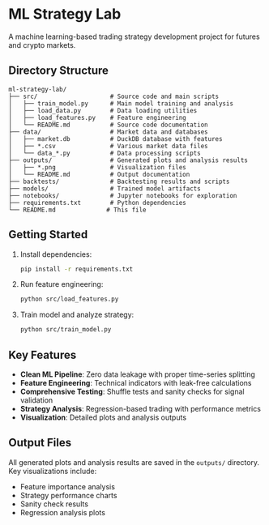 # ML Strategy Lab

A machine learning-based trading strategy development project for futures and crypto markets.

## Directory Structure

```
ml-strategy-lab/
├── src/                    # Source code and main scripts
│   ├── train_model.py      # Main model training and analysis
│   ├── load_data.py        # Data loading utilities
│   ├── load_features.py    # Feature engineering
│   └── README.md           # Source code documentation
├── data/                   # Market data and databases
│   ├── market.db           # DuckDB database with features
│   ├── *.csv               # Various market data files
│   └── data_*.py           # Data processing scripts
├── outputs/                # Generated plots and analysis results
│   ├── *.png               # Visualization files
│   └── README.md           # Output documentation
├── backtests/              # Backtesting results and scripts
├── models/                 # Trained model artifacts
├── notebooks/              # Jupyter notebooks for exploration
├── requirements.txt        # Python dependencies
└── README.md              # This file
```

## Getting Started

1. Install dependencies:
   ```bash
   pip install -r requirements.txt
   ```

2. Run feature engineering:
   ```bash
   python src/load_features.py
   ```

3. Train model and analyze strategy:
   ```bash
   python src/train_model.py
   ```

## Key Features

- **Clean ML Pipeline**: Zero data leakage with proper time-series splitting
- **Feature Engineering**: Technical indicators with leak-free calculations
- **Comprehensive Testing**: Shuffle tests and sanity checks for signal validation
- **Strategy Analysis**: Regression-based trading with performance metrics
- **Visualization**: Detailed plots and analysis outputs

## Output Files

All generated plots and analysis results are saved in the `outputs/` directory. Key visualizations include:
- Feature importance analysis
- Strategy performance charts
- Sanity check results
- Regression analysis plots
